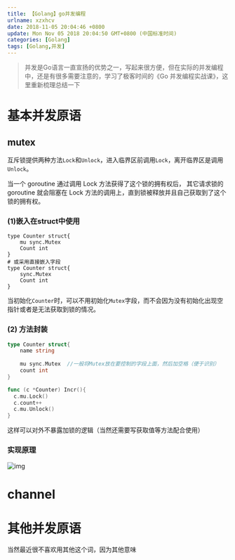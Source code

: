 ```yaml
---
title: 【Golang】go并发编程
urlname: xzxhcv
date: 2018-11-05 20:04:46 +0800
update: Mon Nov 05 2018 20:04:50 GMT+0800 (中国标准时间)
categories: [Golang]
tags: [Golang,并发]
---
```




> 并发是Go语言一直宣扬的优势之一，写起来很方便，但在实际的并发编程中，还是有很多需要注意的，学习了极客时间的《Go 并发编程实战课》，这里重新梳理总结一下

<!--more-->  



# 基本并发原语



## mutex

互斥锁提供两种方法`Lock`和`Unlock`，进入临界区前调用`Lock`，离开临界区是调用`Unlock`。

当一个 goroutine 通过调用 Lock 方法获得了这个锁的拥有权后， 其它请求锁的 goroutine 就会阻塞在 Lock 方法的调用上，直到锁被释放并且自己获取到了这个锁的拥有权。

### (1)嵌入在struct中使用

```
type Counter struct{
	mu sync.Mutex
	Count int
}
# 或采用直接嵌入字段
type Counter struct{
	sync.Mutex
	Count int
}
```

当初始化`Counter`时，可以不用初始化`Mutex`字段，而不会因为没有初始化出现空指针或者是无法获取到锁的情况。

### (2) 方法封装

```go
type Counter struct{
	name string
	
	mu sync.Mutex  //一般将Mutex放在要控制的字段上面，然后加空格（便于识别）
	count int
}

func (c *Counter) Incr(){
  c.mu.Lock()
  c.count++
  c.mu.Unlock()
}
```

这样可以对外不暴露加锁的逻辑（当然还需要写获取值等方法配合使用）

### 实现原理

![img](https://blog-1252063226.cos.ap-beijing.myqcloud.com/img/c28531b47ff7f220d5bc3c9650180835.jpg)



# channel



# 其他并发原语

当然最近很不喜欢用其他这个词，因为其他意味